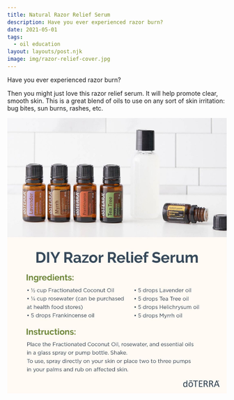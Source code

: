 ```yaml
---
title: Natural Razor Relief Serum
description: Have you ever experienced razor burn?
date: 2021-05-01
tags:
  - oil education
layout: layouts/post.njk
image: img/razor-relief-cover.jpg
---
```


Have you ever experienced razor burn?

Then you might just love this razor relief serum. It will help promote clear, smooth skin. This is a great blend of oils to use on any sort of skin irritation: bug bites, sun burns, rashes, etc.

![img/razor-relief-recipe.jpg](/img/razor-relief-recipe.jpg "razor relief recipe")
